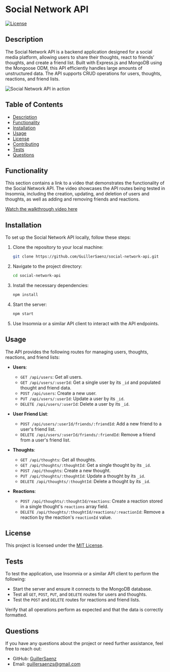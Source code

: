 # Social Network API

[![License](https://img.shields.io/badge/License-MIT_License-green)](http://opensource.org/licenses/MIT)

## Description

The Social Network API is a backend application designed for a social media platform, allowing users to share their thoughts, react to friends’ thoughts, and create a friend list. Built with Express.js and MongoDB using the Mongoose ODM, this API efficiently handles large amounts of unstructured data. The API supports CRUD operations for users, thoughts, reactions, and friend lists.

![Social Network API in action](PICTURE_LINK_HERE)

## Table of Contents

-   [Description](#description)
-   [Functionality](#functionality)
-   [Installation](#installation)
-   [Usage](#usage)
-   [License](#license)
-   [Contributing](#contributing)
-   [Tests](#tests)
-   [Questions](#questions)

## Functionality

This section contains a link to a video that demonstrates the functionality of the Social Network API. The video showcases the API routes being tested in Insomnia, including the creation, updating, and deletion of users and thoughts, as well as adding and removing friends and reactions.

[Watch the walkthrough video here](https://drive.google.com/file/d/1Dq4YWBwyYwhFVpblwlOo6q4k_46lypL-/view)

## Installation

To set up the Social Network API locally, follow these steps:

1. Clone the repository to your local machine:

    ```bash
    git clone https://github.com/GuillerSaenz/social-network-api.git
    ```

2. Navigate to the project directory:

    ```bash
    cd social-network-api
    ```

3. Install the necessary dependencies:

    ```bash
    npm install
    ```

4. Start the server:

    ```bash
    npm start
    ```

5. Use Insomnia or a similar API client to interact with the API endpoints.

## Usage

The API provides the following routes for managing users, thoughts, reactions, and friend lists:

-   **Users**:

    -   `GET /api/users`: Get all users.
    -   `GET /api/users/:userId`: Get a single user by its `_id` and populated thought and friend data.
    -   `POST /api/users`: Create a new user.
    -   `PUT /api/users/:userId`: Update a user by its `_id`.
    -   `DELETE /api/users/:userId`: Delete a user by its `_id`.

-   **User Friend List**:

    -   `POST /api/users/:userId/friends/:friendId`: Add a new friend to a user's friend list.
    -   `DELETE /api/users/:userId/friends/:friendId`: Remove a friend from a user's friend list.

-   **Thoughts**:

    -   `GET /api/thoughts`: Get all thoughts.
    -   `GET /api/thoughts/:thoughtId`: Get a single thought by its `_id`.
    -   `POST /api/thoughts`: Create a new thought.
    -   `PUT /api/thoughts/:thoughtId`: Update a thought by its `_id`.
    -   `DELETE /api/thoughts/:thoughtId`: Delete a thought by its `_id`.

-   **Reactions**:
    -   `POST /api/thoughts/:thoughtId/reactions`: Create a reaction stored in a single thought's `reactions` array field.
    -   `DELETE /api/thoughts/:thoughtId/reactions/:reactionId`: Remove a reaction by the reaction's `reactionId` value.

## License

This project is licensed under the [MIT License](LICENSE).

## Tests

To test the application, use Insomnia or a similar API client to perform the following:

-   Start the server and ensure it connects to the MongoDB database.
-   Test all `GET`, `POST`, `PUT`, and `DELETE` routes for users and thoughts.
-   Test the `POST` and `DELETE` routes for reactions and friend lists.

Verify that all operations perform as expected and that the data is correctly formatted.

## Questions

If you have any questions about the project or need further assistance, feel free to reach out:

-   GitHub: [GuillerSaenz](https://github.com/GuillerSaenz)
-   Email: guillersaenzs@gmail.com